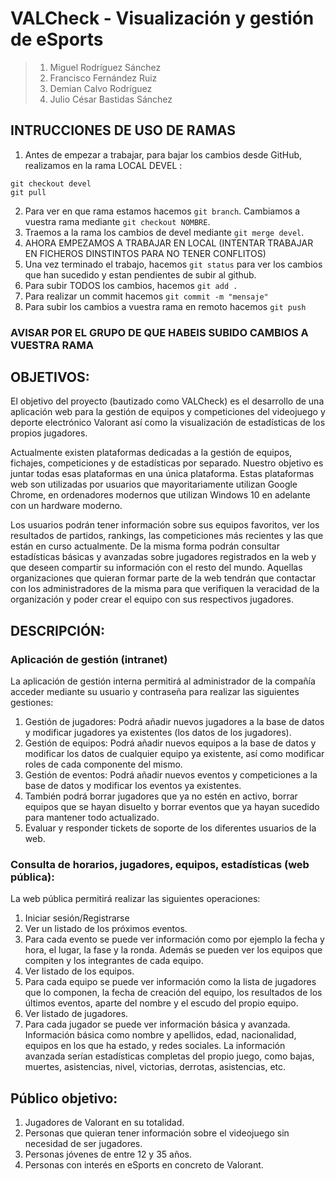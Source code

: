 # **VALCheck - Visualización y gestión de eSports**

> 1. Miguel Rodríguez Sánchez
> 2. Francisco Fernández Ruiz
> 3. Demian Calvo Rodríguez
> 4. Julio César Bastidas Sánchez

## INTRUCCIONES DE USO DE RAMAS
1. Antes de empezar a trabajar, para bajar los cambios desde GitHub, realizamos en la rama LOCAL DEVEL :
```
git checkout devel
git pull
```
2. Para ver en que rama estamos hacemos `git branch`. Cambiamos a vuestra rama mediante `git checkout NOMBRE`.
3. Traemos a la rama los cambios de devel mediante `git merge devel`.
4. AHORA EMPEZAMOS A TRABAJAR EN LOCAL (INTENTAR TRABAJAR EN FICHEROS DINSTINTOS PARA NO TENER CONFLITOS)
5. Una vez terminado el trabajo, hacemos `git status` para ver los cambios que han sucedido y estan pendientes de subir al github.
6. Para subir TODOS los cambios, hacemos `git add .`
7. Para realizar un commit hacemos `git commit -m "mensaje"`
8. Para subir los cambios a vuestra rama en remoto hacemos `git push`

### AVISAR POR EL GRUPO DE QUE HABEIS SUBIDO CAMBIOS A VUESTRA RAMA

## OBJETIVOS:

El objetivo del proyecto (bautizado como VALCheck) es el desarrollo de una aplicación web para la gestión de equipos y competiciones del videojuego y deporte electrónico Valorant así como la visualización de estadísticas de los propios jugadores.

Actualmente existen plataformas dedicadas a la gestión de equipos, fichajes, competiciones y de estadísticas por separado. Nuestro objetivo es juntar todas esas plataformas en una única plataforma. Estas plataformas web son utilizadas por usuarios que mayoritariamente utilizan Google Chrome, en ordenadores modernos que utilizan Windows 10 en adelante con un hardware moderno.

Los usuarios podrán tener información sobre sus equipos favoritos, ver los resultados de partidos, rankings, las competiciones más recientes y las que están en curso actualmente. De la misma forma podrán consultar estadísticas básicas y avanzadas sobre jugadores registrados en la web y que deseen compartir su información con el resto del mundo. Aquellas organizaciones que quieran formar parte de la web tendrán que contactar con los administradores de la misma para que verifiquen la veracidad de la organización y poder crear el equipo con sus respectivos jugadores.

## DESCRIPCIÓN:

### Aplicación de gestión (intranet)

La aplicación de gestión interna permitirá al administrador de la compañía acceder
mediante su usuario y contraseña para realizar las siguientes gestiones:

1. Gestión de jugadores: Podrá añadir nuevos jugadores a la base de datos y modificar jugadores ya existentes (los datos de los jugadores).
2. Gestión de equipos: Podrá añadir nuevos equipos a la base de datos y modificar los datos de cualquier equipo ya existente, así como modificar roles de cada componente del mismo.
3. Gestión de eventos: Podrá añadir nuevos eventos y competiciones a la base de datos y modificar los eventos ya existentes.
4. También podrá borrar jugadores que ya no estén en activo, borrar equipos que se hayan disuelto y borrar eventos que ya hayan sucedido para mantener todo actualizado.
5. Evaluar y responder tickets de soporte de los diferentes usuarios de la web.

### Consulta de horarios, jugadores, equipos, estadísticas (web pública):

La web pública permitirá realizar las siguientes operaciones:

1. Iniciar sesión/Registrarse
2. Ver un listado de los próximos eventos.
3. Para cada evento se puede ver información como por ejemplo la fecha y hora, el lugar, la fase y la ronda. Además se pueden ver los equipos que compiten y los integrantes de cada equipo.
4. Ver listado de los equipos.
5. Para cada equipo se puede ver información como la lista de jugadores que lo componen, la fecha de creación del equipo, los resultados de los últimos eventos, aparte del nombre y el escudo del propio equipo.
6. Ver listado de jugadores.
7. Para cada jugador se puede ver información básica y avanzada. Información básica como nombre y apellidos, edad, nacionalidad, equipos en los que ha estado, y redes sociales. La información avanzada serían estadísticas completas del propio juego, como bajas, muertes, asistencias, nivel, victorias, derrotas, asistencias, etc.

## Público objetivo:

1. Jugadores de Valorant en su totalidad.
2. Personas que quieran tener información sobre el videojuego sin necesidad de ser jugadores.
3. Personas jóvenes de entre 12 y 35 años.
4. Personas con interés en eSports en concreto de Valorant.
